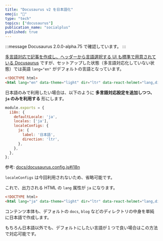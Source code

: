 ```yaml
---
title: "Docusaurus v2 を日本語化"
emoji: "🦕"
type: "tech"
topics: ["docusaurus"]
publication_name: "socialplus"
published: true
---
```


:::message
Docusaurus 2.0.0-alpha.75 で確認しています。
:::

[多言語対応で記事を作成し、ヘッダーから言語選択する UI も標準で用意されている Docusaurus](https://docusaurus.io/docs/i18n/introduction) ですが、セットアップした状態（多言語対応化していない状態）では英語 `lang="en"` がデフォルトの言語となっています。

```html
<!DOCTYPE html>
<html lang="en" data-theme="light" dir="ltr" data-react-helmet="lang,dir">
```

日本語のみで利用したい場合は、以下のように **多言語対応設定を追加しつつ、`ja` のみを利用する** 形にします。

```js:docusaurus.config.js
module.exports = {
  i18n: {
    defaultLocale: 'ja',
    locales: ['ja'],
    localeConfigs: {
      ja: {
        label: '日本語',
        direction: 'ltr',
      },
    },
  },
};
```

参考: [docs/docusaurus.config.js#i18n](https://docusaurus.io/docs/docusaurus.config.js#i18n)

`localeConfigs` は今回利用されないため、省略可能です。

これで、出力される HTML の `lang` 属性が `ja` になります。

```html
<!DOCTYPE html>
<html lang="ja" data-theme="light" dir="ltr" data-react-helmet="lang,dir">
```

コンテンツ本体も、デフォルトの `docs`, `blog` などのディレクトリの中身を単純に日本語で作成します。

もちろん日本語以外でも、デフォルトにしたい言語が１つで良い場合はこの方法で対応可能です。

